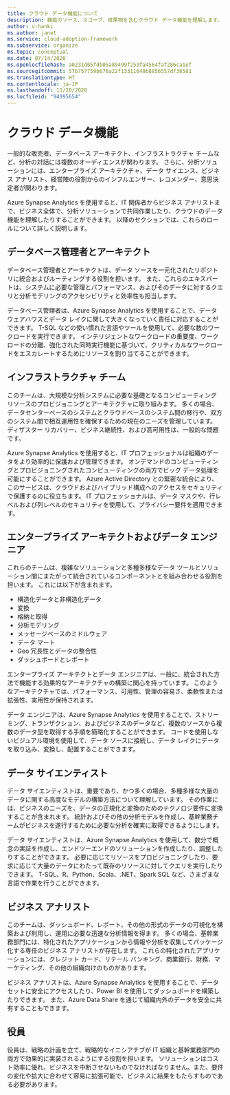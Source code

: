 ```yaml
---
title: クラウド データ機能について
description: 機能のソース、スコープ、成果物を含むクラウド データ機能を理解します。
author: v-hanki
ms.author: janet
ms.service: cloud-adoption-framework
ms.subservice: organize
ms.topic: conceptual
ms.date: 07/14/2020
ms.openlocfilehash: a0231d05fdb05a89499f253fa4564faf286ca1ef
ms.sourcegitcommit: 57b757759b676a22f13311640b8856557df36581
ms.translationtype: HT
ms.contentlocale: ja-JP
ms.lasthandoff: 11/20/2020
ms.locfileid: "94995654"
---
```

# <a name="cloud-data-functions"></a>クラウド データ機能

一般的な販売者、データベース アーキテクト、インフラストラクチャ チームなど、分析の対話には複数のオーディエンスが関わります。 さらに、分析ソリューションには、エンタープライズ アーキテクチャ、データ サイエンス、ビジネス アナリスト、経営陣の役割からのインフルエンサー、レコメンダー、意思決定者が関わります。

Azure Synapse Analytics を使用すると、IT 関係者からビジネス アナリストまで、ビジネス全体で、分析ソリューションで共同作業したり、クラウドのデータ機能を理解したりすることができます。 以降のセクションでは、これらのロールについて詳しく説明します。

## <a name="database-administrators-and-architects"></a>データベース管理者とアーキテクト

データベース管理者とアーキテクトは、データ ソースを一元化されたリポジトリに統合およびルーティングする役割を担います。 また、これらのエキスパートは、システムに必要な管理とパフォーマンス、およびそのデータに対するクエリと分析モデリングのアクセシビリティと効率性も担当します。

データベース管理者は、Azure Synapse Analytics を使用することで、データ ウェアハウスとデータ レイクに関して大きくなっていく責任に対応することができます。 T-SQL などの使い慣れた言語やツールを使用して、必要な数のワークロードを実行できます。 インテリジェントなワークロードの重要度、ワークロードの分離、強化された同時実行機能に基づいて、クリティカルなワークロードをエスカレートするためにリソースを割り当てることができます。

## <a name="infrastructure-teams"></a>インフラストラクチャ チーム

このチームは、大規模な分析システムに必要な基礎となるコンピューティング リソースのプロビジョニングとアーキテクチャに取り組みます。 多くの場合、データセンターベースのシステムとクラウドベースのシステム間の移行や、双方のシステム間で相互運用性を確保するための現在のニーズを管理しています。 ディザスター リカバリー、ビジネス継続性、および高可用性は、一般的な問題です。

Azure Synapse Analytics を使用すると、IT プロフェッショナルは組織のデータをより効率的に保護および管理できます。 オンデマンドのコンピューティングとプロビジョニングされたコンピューティングの両方でビッグ データ処理を可能にすることができます。 Azure Active Directory との緊密な統合により、このサービスは、クラウドおよびハイブリッド構成へのアクセスをセキュリティで保護するのに役立ちます。 IT プロフェッショナルは、データ マスクや、行レベルおよび列レベルのセキュリティを使用して、プライバシー要件を適用できます。

## <a name="enterprise-architects-and-data-engineers"></a>エンタープライズ アーキテクトおよびデータ エンジニア

これらのチームは、複雑なソリューションと多種多様なデータ ツールとソリューション間にまたがって統合されているコンポーネントとを組み合わせる役割を担います。 これには以下が含まれます。

- 構造化データと非構造化データ
- 変換
- 格納と取得
- 分析モデリング
- メッセージベースのミドルウェア
- データ マート
- Geo 冗長性とデータの整合性
- ダッシュボードとレポート

 エンタープライズ アーキテクトとデータ エンジニアは、一般に、統合された方法で機能する効果的なアーキテクチャの構築に関心を持っています。 このようなアーキテクチャでは、パフォーマンス、可用性、管理の容易さ、柔軟性または拡張性、実用性が保持されます。

データ エンジニアは、Azure Synapse Analytics を使用することで、ストリーミング、トランザクション、およびビジネスのデータなど、複数のソースから複数のデータ型を取得する手順を簡略化することができます。 コードを使用しないビジュアル環境を使用して、データ ソースに接続し、データ レイクにデータを取り込み、変換し、配置することができます。

## <a name="data-scientists"></a>データ サイエンティスト

データ サイエンティストは、重要であり、かつ多くの場合、多種多様な大量のデータに関する高度なモデルの構築方法について理解しています。 その作業には、ビジネスのニーズを、データの正規化と変換のためのテクノロジ要件に変換することが含まれます。 統計およびその他の分析モデルを作成し、基幹業務チームがビジネスを遂行するために必要な分析を確実に取得できるようにします。

データ サイエンティストは、Azure Synapse Analytics を使用して、数分で概念の実証を作成し、エンドツーエンドのソリューションを作成したり、調整したりすることができます。 必要に応じてリソースをプロビジョニングしたり、要求に応じて大量のデータにわたって既存のリソースに対してクエリを実行したりできます。 T-SQL、R、Python、Scala、.NET、Spark SQL など、さまざまな言語で作業を行うことができます。

## <a name="business-analysts"></a>ビジネス アナリスト

このチームは、ダッシュボード、レポート、その他の形式のデータの可視化を構築および利用し、運用に必要な迅速な分析情報を得ます。 多くの場合、基幹業務部門には、特化されたアプリケーションから情報や分析を収集してパッケージ化する専任のビジネス アナリストが存在します。 これらの特化されたアプリケーションには、クレジット カード、リテール バンキング、商業銀行、財務、マーケティング、その他の組織向けのものがあります。

ビジネス アナリストは、Azure Synapse Analytics を使用することで、データセットに安全にアクセスしたり、Power BI を使用してダッシュボードを構築したりできます。 また、Azure Data Share を通じて組織内外のデータを安全に共有することもできます。

## <a name="executives"></a>役員

役員は、戦略の計画を立て、戦略的なイニシアチブが IT 組織と基幹業務部門の両方で効果的に実装されるようにする役割を担います。 ソリューションはコスト効率に優れ、ビジネスを中断させないものでなければなりません。また、要件の変化や拡大に合わせて容易に拡張可能で、ビジネスに結果をもたらすものである必要があります。

